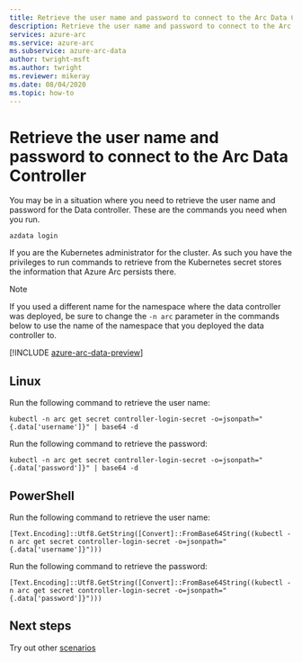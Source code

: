 ```yaml
---
title: Retrieve the user name and password to connect to the Arc Data Controller
description: Retrieve the user name and password to connect to the Arc Data Controller
services: azure-arc
ms.service: azure-arc
ms.subservice: azure-arc-data
author: twright-msft
ms.author: twright
ms.reviewer: mikeray
ms.date: 08/04/2020
ms.topic: how-to
---
```


# Retrieve the user name and password to connect to the Arc Data Controller

You may be in a situation where you need to retrieve the user name and password for the Data controller. These are the commands you need when you run. 

```console
azdata login
```

If you are the Kubernetes administrator for the cluster. As such you have the privileges to run commands to retrieve from the Kubernetes secret stores the information that Azure Arc persists there.

> [!NOTE]
>  If you used a different name for the namespace where the data controller was deployed, be sure to change the `-n arc` parameter in the commands below to use the name of the namespace that you deployed the data controller to.

[!INCLUDE [azure-arc-data-preview](../../../includes/azure-arc-data-preview.md)]

## Linux

Run the following command to retrieve the user name:

```console
kubectl -n arc get secret controller-login-secret -o=jsonpath="{.data['username']}" | base64 -d
```

Run the following command to retrieve the password:

```console
kubectl -n arc get secret controller-login-secret -o=jsonpath="{.data['password']}" | base64 -d
```

## PowerShell

Run the following command to retrieve the user name:

```console
[Text.Encoding]::Utf8.GetString([Convert]::FromBase64String((kubectl -n arc get secret controller-login-secret -o=jsonpath="{.data['username']}")))
```

Run the following command to retrieve the password:

```console
[Text.Encoding]::Utf8.GetString([Convert]::FromBase64String((kubectl -n arc get secret controller-login-secret -o=jsonpath="{.data['password']}")))
```

## Next steps

Try out other [scenarios](https://github.com/microsoft/Azure-data-services-on-Azure-Arc/tree/master/scenarios)
